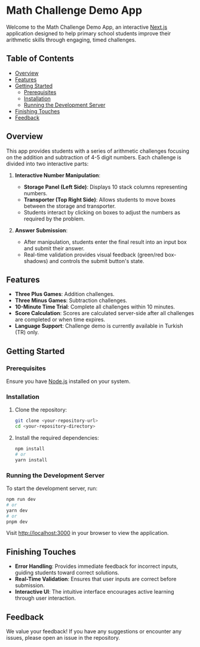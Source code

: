 # Math Challenge Demo App

Welcome to the Math Challenge Demo App, an interactive [Next.js](https://nextjs.org/) application designed to help primary school students improve their arithmetic skills through engaging, timed challenges.

## Table of Contents

- [Overview](#overview)
- [Features](#features)
- [Getting Started](#getting-started)
  - [Prerequisites](#prerequisites)
  - [Installation](#installation)
  - [Running the Development Server](#running-the-development-server)
- [Finishing Touches](#finishing-touches)
- [Feedback](#feedback)

## Overview

This app provides students with a series of arithmetic challenges focusing on the addition and subtraction of 4-5 digit numbers. Each challenge is divided into two interactive parts:

1. **Interactive Number Manipulation**:  
   - **Storage Panel (Left Side)**: Displays 10 stack columns representing numbers.
   - **Transporter (Top Right Side)**: Allows students to move boxes between the storage and transporter.
   - Students interact by clicking on boxes to adjust the numbers as required by the problem.

2. **Answer Submission**:  
   - After manipulation, students enter the final result into an input box and submit their answer.
   - Real-time validation provides visual feedback (green/red box-shadows) and controls the submit button's state.

## Features

- **Three Plus Games**: Addition challenges.
- **Three Minus Games**: Subtraction challenges.
- **10-Minute Time Trial**: Complete all challenges within 10 minutes.
- **Score Calculation**: Scores are calculated server-side after all challenges are completed or when time expires.
- **Language Support**: Challenge demo is currently available in Turkish (TR) only.

## Getting Started

### Prerequisites

Ensure you have [Node.js](https://nodejs.org/) installed on your system.

### Installation

1. Clone the repository:

   ```bash
   git clone <your-repository-url>
   cd <your-repository-directory>
   ```

2. Install the required dependencies:

   ```bash
   npm install
   # or
   yarn install
   ```

### Running the Development Server

To start the development server, run:

```bash
npm run dev
# or
yarn dev
# or
pnpm dev
```

Visit [http://localhost:3000](http://localhost:3000) in your browser to view the application.

## Finishing Touches

- **Error Handling**: Provides immediate feedback for incorrect inputs, guiding students toward correct solutions.
- **Real-Time Validation**: Ensures that user inputs are correct before submission.
- **Interactive UI**: The intuitive interface encourages active learning through user interaction.

## Feedback

We value your feedback! If you have any suggestions or encounter any issues, please open an issue in the repository.
